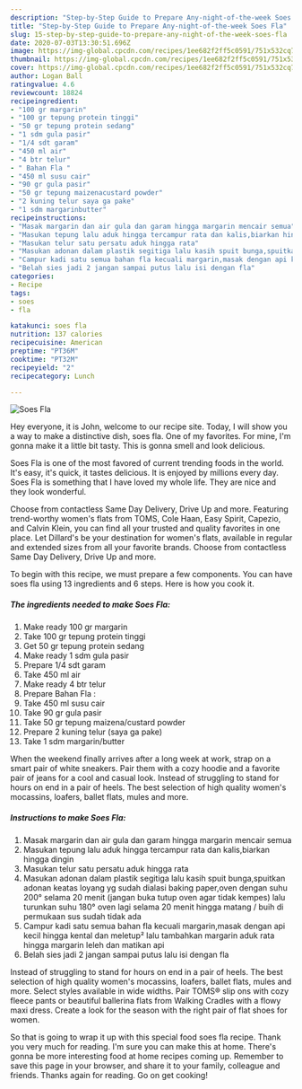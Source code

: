 ```yaml
---
description: "Step-by-Step Guide to Prepare Any-night-of-the-week Soes Fla"
title: "Step-by-Step Guide to Prepare Any-night-of-the-week Soes Fla"
slug: 15-step-by-step-guide-to-prepare-any-night-of-the-week-soes-fla
date: 2020-07-03T13:30:51.696Z
image: https://img-global.cpcdn.com/recipes/1ee682f2ff5c0591/751x532cq70/soes-fla-foto-resep-utama.jpg
thumbnail: https://img-global.cpcdn.com/recipes/1ee682f2ff5c0591/751x532cq70/soes-fla-foto-resep-utama.jpg
cover: https://img-global.cpcdn.com/recipes/1ee682f2ff5c0591/751x532cq70/soes-fla-foto-resep-utama.jpg
author: Logan Ball
ratingvalue: 4.6
reviewcount: 18824
recipeingredient:
- "100 gr margarin"
- "100 gr tepung protein tinggi"
- "50 gr tepung protein sedang"
- "1 sdm gula pasir"
- "1/4 sdt garam"
- "450 ml air"
- "4 btr telur"
- " Bahan Fla "
- "450 ml susu cair"
- "90 gr gula pasir"
- "50 gr tepung maizenacustard powder"
- "2 kuning telur saya ga pake"
- "1 sdm margarinbutter"
recipeinstructions:
- "Masak margarin dan air gula dan garam hingga margarin mencair semua"
- "Masukan tepung lalu aduk hingga tercampur rata dan kalis,biarkan hingga dingin"
- "Masukan telur satu persatu aduk hingga rata"
- "Masukan adonan dalam plastik segitiga lalu kasih spuit bunga,spuitkan adonan keatas loyang yg sudah dialasi baking paper,oven dengan suhu 200° selama 20 menit (jangan buka tutup oven agar tidak kempes) lalu turunkan suhu 180° oven lagi selama 20 menit hingga matang / buih di permukaan sus sudah tidak ada"
- "Campur kadi satu semua bahan fla kecuali margarin,masak dengan api kecil hingga kental dan meletup² lalu tambahkan margarin aduk rata hingga margarin leleh dan matikan api"
- "Belah sies jadi 2 jangan sampai putus lalu isi dengan fla"
categories:
- Recipe
tags:
- soes
- fla

katakunci: soes fla 
nutrition: 137 calories
recipecuisine: American
preptime: "PT36M"
cooktime: "PT32M"
recipeyield: "2"
recipecategory: Lunch

---
```



![Soes Fla](https://img-global.cpcdn.com/recipes/1ee682f2ff5c0591/751x532cq70/soes-fla-foto-resep-utama.jpg)

Hey everyone, it is John, welcome to our recipe site. Today, I will show you a way to make a distinctive dish, soes fla. One of my favorites. For mine, I'm gonna make it a little bit tasty. This is gonna smell and look delicious.

Soes Fla is one of the most favored of current trending foods in the world. It's easy, it's quick, it tastes delicious. It is enjoyed by millions every day. Soes Fla is something that I have loved my whole life. They are nice and they look wonderful.

Choose from contactless Same Day Delivery, Drive Up and more. Featuring trend-worthy women&#39;s flats from TOMS, Cole Haan, Easy Spirit, Capezio, and Calvin Klein, you can find all your trusted and quality favorites in one place. Let Dillard&#39;s be your destination for women&#39;s flats, available in regular and extended sizes from all your favorite brands. Choose from contactless Same Day Delivery, Drive Up and more.


To begin with this recipe, we must prepare a few components. You can have soes fla using 13 ingredients and 6 steps. Here is how you cook it.

<!--inarticleads1-->

##### The ingredients needed to make Soes Fla:

1. Make ready 100 gr margarin
1. Take 100 gr tepung protein tinggi
1. Get 50 gr tepung protein sedang
1. Make ready 1 sdm gula pasir
1. Prepare 1/4 sdt garam
1. Take 450 ml air
1. Make ready 4 btr telur
1. Prepare  Bahan Fla :
1. Take 450 ml susu cair
1. Take 90 gr gula pasir
1. Take 50 gr tepung maizena/custard powder
1. Prepare 2 kuning telur (saya ga pake)
1. Take 1 sdm margarin/butter


When the weekend finally arrives after a long week at work, strap on a smart pair of white sneakers. Pair them with a cozy hoodie and a favorite pair of jeans for a cool and casual look. Instead of struggling to stand for hours on end in a pair of heels. The best selection of high quality women&#39;s mocassins, loafers, ballet flats, mules and more. 

<!--inarticleads2-->

##### Instructions to make Soes Fla:

1. Masak margarin dan air gula dan garam hingga margarin mencair semua
1. Masukan tepung lalu aduk hingga tercampur rata dan kalis,biarkan hingga dingin
1. Masukan telur satu persatu aduk hingga rata
1. Masukan adonan dalam plastik segitiga lalu kasih spuit bunga,spuitkan adonan keatas loyang yg sudah dialasi baking paper,oven dengan suhu 200° selama 20 menit (jangan buka tutup oven agar tidak kempes) lalu turunkan suhu 180° oven lagi selama 20 menit hingga matang / buih di permukaan sus sudah tidak ada
1. Campur kadi satu semua bahan fla kecuali margarin,masak dengan api kecil hingga kental dan meletup² lalu tambahkan margarin aduk rata hingga margarin leleh dan matikan api
1. Belah sies jadi 2 jangan sampai putus lalu isi dengan fla


Instead of struggling to stand for hours on end in a pair of heels. The best selection of high quality women&#39;s mocassins, loafers, ballet flats, mules and more. Select styles available in wide widths. Pair TOMS® slip ons with cozy fleece pants or beautiful ballerina flats from Walking Cradles with a flowy maxi dress. Create a look for the season with the right pair of flat shoes for women. 

So that is going to wrap it up with this special food soes fla recipe. Thank you very much for reading. I'm sure you can make this at home. There's gonna be more interesting food at home recipes coming up. Remember to save this page in your browser, and share it to your family, colleague and friends. Thanks again for reading. Go on get cooking!
